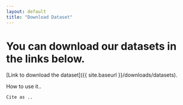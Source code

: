 ```yaml
---
layout: default
title: "Download Dataset"
---
```


# [](#header-3)You can download our datasets in the links below.


[Link to download the dataset]({{ site.baseurl }}/downloads/datasets).

How to use it..


```
Cite as ..
```
